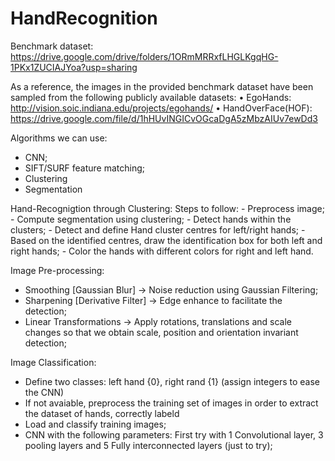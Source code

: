 # HandRecognition

Benchmark dataset: https://drive.google.com/drive/folders/1ORmMRRxfLHGLKgqHG-1PKx1ZUCIAJYoa?usp=sharing

As a reference, the images in the provided benchmark dataset have been sampled from the following publicly
available datasets:
    • EgoHands: http://vision.soic.indiana.edu/projects/egohands/
    • HandOverFace(HOF): https://drive.google.com/file/d/1hHUvINGICvOGcaDgA5zMbzAIUv7ewDd3

Algorithms we can use:
- CNN;
- SIFT/SURF feature matching;
- Clustering
- Segmentation

Hand-Recognigtion through Clustering:
    Steps to follow:
    - Preprocess image;
    - Compute segmentation using clustering;
    - Detect hands within the clusters;
    - Detect and define Hand cluster centres for left/right    hands;
    - Based on the identified centres, draw the identification box for both left and right hands;
    - Color the hands with different colors for right and left hand. 

Image Pre-processing:
- Smoothing [Gaussian Blur] -> Noise reduction using Gaussian Filtering;
- Sharpening [Derivative Filter] -> Edge enhance to facilitate the detection;
- Linear Transformations -> Apply rotations, translations and scale changes so that we obtain scale, position and orientation invariant detection;


Image Classification: 
- Define two classes: left hand {0}, right rand {1} (assign integers to ease the CNN)
- If not avaiable, preprocess the training set of images in order to extract the dataset of hands, correctly labeld
- Load and classify training images;
- CNN with the following parameters: First try with 1 Convolutional layer, 3 pooling layers and 5 Fully interconnected layers (just to try);


